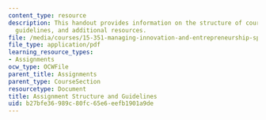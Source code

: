 ```yaml
---
content_type: resource
description: This handout provides information on the structure of course assignments,
  guidelines, and additional resources.
file: /media/courses/15-351-managing-innovation-and-entrepreneurship-spring-2008/b27bfe36989c80fc65e6eefb1901a9de_assign_info.pdf
file_type: application/pdf
learning_resource_types:
- Assignments
ocw_type: OCWFile
parent_title: Assignments
parent_type: CourseSection
resourcetype: Document
title: Assignment Structure and Guidelines
uid: b27bfe36-989c-80fc-65e6-eefb1901a9de
---
```

